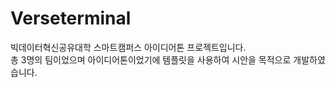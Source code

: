 # Verseterminal
빅데이터혁신공유대학 스마트캠퍼스 아이디어톤 프로젝트입니다.<br/>
총 3명의 팀이었으며 아이디어톤이었기에 템플릿을 사용하여 시안을 목적으로 개발하였습니다.
